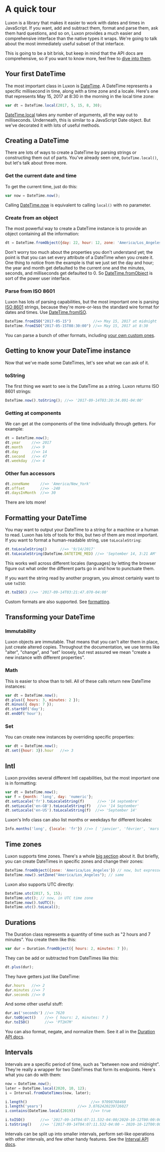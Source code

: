 # A quick tour

Luxon is a library that makes it easier to work with dates and times in JavaScript. If you want, add and subtract them, format and parse them, ask them hard questions, and so on, Luxon provides a much easier and comprehensive interface than the native types it wraps. We're going to talk about the most immediately useful subset of that interface.

This is going to be a bit brisk, but keep in mind that the API docs are comprehensive, so if you want to know more, feel free to [dive into them](../identifiers.html).

## Your first DateTime

The most important class in Luxon is [DateTime](../class/src/datetime.js~DateTime.html). A DateTime represents a specific millisecond in time, along with a time zone and a locale. Here's one that represents May 15, 2017 at 8:30 in the morning in the local time zone:

```js
var dt = DateTime.local(2017, 5, 15, 8, 30);
```

[DateTime.local](../class/src/datetime.js~DateTime.html#static-method-local) takes any number of arguments, all the way out to milliseconds. Underneath, this is similar to a JavaScript Date object. But we've decorated it with lots of useful methods.

## Creating a DateTime

There are lots of ways to create a DateTime by parsing strings or constructing them out of parts. You've already seen one, `DateTime.local()`, but let's talk about three more.

### Get the current date and time

To get the current time, just do this:

```js
var now = DateTime.now();
```

Calling [DateTime.now](../class/src/datetime.js~DateTime.html#static-method-now) is equivalent to calling `local()` with no parameter.

### Create from an object

The most powerful way to create a DateTime instance is to provide an object containing all the information:

```js
dt = DateTime.fromObject({day: 22, hour: 12, zone: 'America/Los_Angeles', numberingSystem: 'beng'})
```

Don't worry too much about the properties you don't understand yet; the point is that you can set every attribute of a DateTime when you create it. One thing to notice from the example is that we just set the day and hour; the year and month get defaulted to the current one and the minutes, seconds, and milliseconds get defaulted to 0. So [DateTime.fromObject](../class/src/datetime.js~DateTime.html#static-method-fromObject) is sort of the power user interface.

### Parse from ISO 8601

Luxon has lots of parsing capabilities, but the most important one is parsing [ISO 8601](https://en.wikipedia.org/wiki/ISO_8601) strings, because they're more-or-less the standard wire format for dates and times. Use [DateTime.fromISO](../class/src/datetime.js~DateTime.html#static-method-fromISO).


```js
DateTime.fromISO("2017-05-15")          //=> May 15, 2017 at midnight
DateTime.fromISO("2017-05-15T08:30:00") //=> May 15, 2017 at 8:30
```

You can parse a bunch of other formats, including [your own custom ones](parsing.html).

## Getting to know your DateTime instance

Now that we've made some DateTimes, let's see what we can ask of it.

### toString

The first thing we want to see is the DateTime as a string. Luxon returns ISO 8601 strings:

```js
DateTime.now().toString(); //=> '2017-09-14T03:20:34.091-04:00'
```

### Getting at components

We can get at the components of the time individually through getters. For example:

```js
dt = DateTime.now();
dt.year     //=> 2017
dt.month    //=> 9
dt.day      //=> 14
dt.second   //=> 47
dt.weekday  //=> 4
```

### Other fun accessors

```js
dt.zoneName     //=> 'America/New_York'
dt.offset       //=> -240
dt.daysInMonth  //=> 30
```

There are lots more!

## Formatting your DateTime

You may want to output your DateTime to a string for a machine or a human to read. Luxon has lots of tools for this, but two of them are most important. If you want to format a human-readable string, use `toLocaleString`:

```js
dt.toLocaleString()      //=> '9/14/2017'
dt.toLocaleString(DateTime.DATETIME_MED) //=> 'September 14, 3:21 AM'
```

This works well across different locales (languages) by letting the browser figure out what order the different parts go in and how to punctuate them.

If you want the string read by another program, you almost certainly want to use `toISO`:

```js
dt.toISO() //=> '2017-09-14T03:21:47.070-04:00'
```

Custom formats are also supported. See [formatting](formatting).

## Transforming your DateTime

### Immutability

Luxon objects are immutable. That means that you can't alter them in place, just create altered copies. Throughout the documentation, we use terms like "alter", "change", and "set" loosely, but rest assured we mean "create a new instance with different properties".

### Math

This is easier to show than to tell. All of these calls return new DateTime instances:

```js
var dt = DateTime.now();
dt.plus({ hours: 3, minutes: 2 });
dt.minus({ days: 7 });
dt.startOf('day');
dt.endOf('hour');
```

### Set

You can create new instances by overriding specific properties:

```js
var dt = DateTime.now();
dt.set({hour: 3}).hour   //=> 3
```

## Intl

Luxon provides several different Intl capabilities, but the most important one is in formatting:

```js
var dt = DateTime.now();
var f = {month: 'long', day: 'numeric'};
dt.setLocale('fr').toLocaleString(f)      //=> '14 septembre'
dt.setLocale('en-GB').toLocaleString(f)   //=> '14 September'
dt.setLocale('en-US').toLocaleString(f)  //=> 'September 14'
```

Luxon's Info class can also list months or weekdays for different locales:

```js
Info.months('long', {locale: 'fr'}) //=> [ 'janvier', 'février', 'mars', 'avril', ... ]
```

## Time zones

Luxon supports time zones. There's a whole [big section](zones) about it. But briefly, you can create DateTimes in specific zones and change their zones:

```js
DateTime.fromObject({zone: 'America/Los_Angeles'}) // now, but expressed in LA's local time
DateTime.now().setZone("America/Los_Angeles"); // same
```

Luxon also supports UTC directly:

```js
DateTime.utc(2017, 5, 15);
DateTime.utc(); // now, in UTC time zone
DateTime.now().toUTC();
DateTime.utc().toLocal();
```

## Durations

The Duration class represents a quantity of time such as "2 hours and 7 minutes". You create them like this:

```js
var dur = Duration.fromObject({ hours: 2, minutes: 7 });
```

They can be add or subtracted from DateTimes like this:

```js
dt.plus(dur);
```

They have getters just like DateTime:

```js
dur.hours   //=> 2
dur.minutes //=> 7
dur.seconds //=> 0
```

And some other useful stuff:

```js
dur.as('seconds') //=> 7620
dur.toObject()    //=> { hours: 2, minutes: 7 }
dur.toISO()       //=> 'PT2H7M'
```

You can also format, negate, and normalize them. See it all in the [Duration API docs](../class/src/duration.js~Duration.html).

## Intervals

Intervals are a specific period of time, such as "between now and midnight". They're really a wrapper for two DateTimes that form its endpoints. Here's what you can do with them:

```js
now = DateTime.now();
later = DateTime.local(2020, 10, 12);
i = Interval.fromDateTimes(now, later);

i.length()                             //=> 97098768468
i.length('years')                //=> 3.0762420239726027
i.contains(DateTime.local(2019))       //=> true

i.toISO()       //=> '2017-09-14T04:07:11.532-04:00/2020-10-12T00:00:00.000-04:00'
i.toString()    //=> '[2017-09-14T04:07:11.532-04:00 – 2020-10-12T00:00:00.000-04:00)
```

Intervals can be split up into smaller intervals, perform set-like operations with other intervals, and few other handy features. See the [Interval API docs](../class/src/interval.js~Interval.html).
